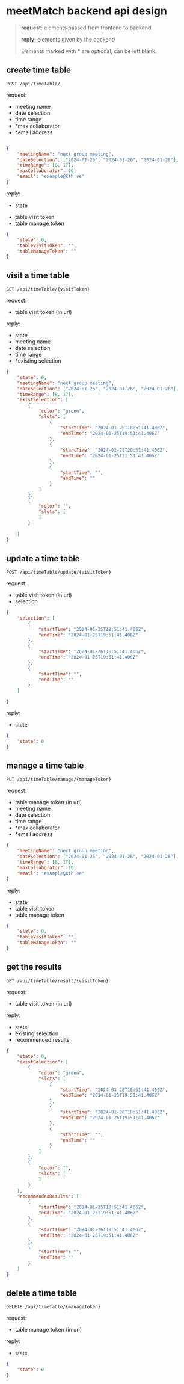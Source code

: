 # meetMatch backend api design

> **request**: elements passed from frontend to backend
> 
> **reply**: elements given by the backend 
>
> Elements marked with \* are optional, can be left blank.

## create time table 

`POST /api/timeTable/`

request:

- meeting name
- date selection
- time range
- \*max collaborator
- \*email address

``` json

{
    "meetingName": "next group meeting",
    "dateSelection": ["2024-01-25", "2024-01-26", "2024-01-28"],
    "timeRange": [8, 17],
    "maxCollaborator": 10,
    "email": "example@kth.se"
}
```

reply:

- state
<!-- - table uuid -->
- table visit token
- table manage token

```json
{
    "state": 0,
    "tableVisitToken": "",
    "tableManageToken": ""
}

```

## visit a time table

`GET /api/timeTable/{visitToken}`

request:

- table visit token (in url)

<!-- ```json
{
    "tableVisitToken": ""
}

``` -->

reply:

- state
- meeting name
- date selection
- time range
- \*existing selection

```json
{
    "state": 0,
    "meetingName": "next group meeting",
    "dateSelection": ["2024-01-25", "2024-01-26", "2024-01-28"],
    "timeRange": [8, 17],
    "existSelection": [
        { 
            "color": "green",
            "slots": [
                {
                    "startTime": "2024-01-25T18:51:41.406Z",
                    "endTime": "2024-01-25T19:51:41.406Z"
                },
                {
                    "startTime": "2024-01-25T20:51:41.406Z",
                    "endTime": "2024-01-25T21:51:41.406Z"
                },
                {
                    "startTime": "",
                    "endTime": ""
                }
            ]
        },
        {
            "color": "",
            "slots": [
            ]
        }
        
    ]
}
```


## update a time table

`POST /api/timeTable/update/{visitToken}`

request:

- table visit token (in url)
- selection

```json
{
    "selection": [
        {
            "startTime": "2024-01-25T18:51:41.406Z",
            "endTime": "2024-01-25T19:51:41.406Z"
        },
        {
            "startTime": "2024-01-26T18:51:41.406Z",
            "endTime": "2024-01-26T19:51:41.406Z"
        },
        {
            "startTime": "",
            "endTime": ""
        }
    ]

}
```

reply:

- state

```json
{
    "state": 0
}
```

## manage a time table

`PUT /api/timeTable/manage/{manageToken}`

request:

- table manage token (in url)
- meeting name
- date selection
- time range
- \*max collaborator
- \*email address

```json
{
    "meetingName": "next group meeting",
    "dateSelection": ["2024-01-25", "2024-01-26", "2024-01-28"],
    "timeRange": [8, 17],
    "maxCollaborator": 10,
    "email": "example@kth.se"
}
```

reply:

- state
- table visit token
- table manage token

```json
{
    "state": 0,
    "tableVisitToken": "",
    "tableManageToken": ""
}
```

## get the results

`GET /api/timeTable/result/{visitToken}`

request:

- table visit token (in url)

<!-- ```json
{
    "tableVisitToken": ""
}
``` -->

reply:

- state
- existing selection
- recommended results

```json
{
    "state": 0,
    "existSelection": [
        { 
            "color": "green",
            "slots": [
                {
                    "startTime": "2024-01-25T18:51:41.406Z",
                    "endTime": "2024-01-25T19:51:41.406Z"
                },
                {
                    "startTime": "2024-01-26T18:51:41.406Z",
                    "endTime": "2024-01-26T19:51:41.406Z"
                },
                {
                    "startTime": "",
                    "endTime": ""
                }
            ]
        },
        {
            "color": "",
            "slots": [
            ]
        }   
    ],
    "recommendedResults": [
        {
            "startTime": "2024-01-25T18:51:41.406Z",
            "endTime": "2024-01-25T19:51:41.406Z"
        },
        {
            "startTime": "2024-01-26T18:51:41.406Z",
            "endTime": "2024-01-26T19:51:41.406Z"
        },
        {
            "startTime": "",
            "endTime": ""
        }
    ]
}
```

## delete a time table

`DELETE /api/timeTable/{manageToken}`

request:

- table manage token (in url)

<!-- ```json
{
    "tableManageToken": ""
}
``` -->

reply:

- state

```json
{
    "state": 0
}
```


